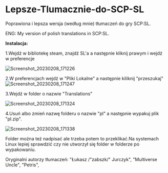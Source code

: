 # Lepsze-Tlumacznie-do-SCP-SL

Poprawiona i lepsza wersja (według mnie) tłumaczeń do gry SCP:SL.

ENG: My version of polish translations in SCP:SL.

<b>Instalacja:</b>

1.Wejdź w bibliotekę steam, znajdź SL'a a następnie kliknij prawym i wejdź w preferencje

![Screenshot_20230208_171226](https://user-images.githubusercontent.com/82401427/217590049-b71421ee-4d13-4cda-9184-abd6a10ba7a7.png)

2.W preferencjach wejdź w "Pliki Lokalne" a następnie kiliknij "przeszukaj"
![Screenshot_20230208_171247](https://user-images.githubusercontent.com/82401427/217590383-4bab5b32-91ba-415e-bc70-48d08e29d62c.png)

3.Wejdź w folder o nazwie "Translations"

![Screenshot_20230208_171324](https://user-images.githubusercontent.com/82401427/217590537-ca6b9e26-f8bb-497b-877d-9255df5ec412.png)

4.Usuń albo zmień nazwę folderu o nazwie "pl" a następnie wypakuj plik "pl.zip".

![Screenshot_20230208_171338](https://user-images.githubusercontent.com/82401427/217590936-de2646e7-8aa5-4259-9e07-444180fbb4c6.png)

Folder można też nadpisać ale trzeba potem to przeklikać.Na systemach Linux lepiej sprawdzić czy nie utworzył się folder w folderze po wypakowaniu.


Oryginalni autorzy tłumaczeń:
    "Łukasz /"zabszk/" Jurczyk",
    "Multiverse Uncle",
    "Petris",
